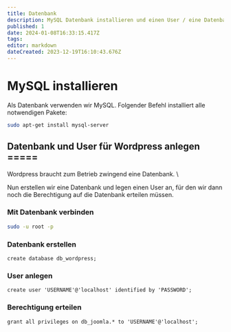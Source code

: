 ```yaml
---
title: Datenbank
description: MySQL Datenbank installieren und einen User / eine Datenbank für Wordpress einrichten.
published: 1
date: 2024-01-08T16:33:15.417Z
tags: 
editor: markdown
dateCreated: 2023-12-19T16:10:43.676Z
---
```


# MySQL installieren
Als Datenbank verwenden wir MySQL. Folgender Befehl installiert alle notwendigen Pakete:
```bash
sudo apt-get install mysql-server
```

## Datenbank und User für Wordpress anlegen =====
Wordpress braucht zum Betrieb zwingend eine Datenbank. \\

Nun erstellen wir eine Datenbank und legen einen User an, für den wir dann noch die Berechtigung auf die Datenbank erteilen müssen.

### Mit Datenbank verbinden
```bash
sudo -u root -p
```

### Datenbank erstellen
```
create database db_wordpress;
```

### User anlegen
```
create user 'USERNAME'@'localhost' identified by 'PASSWORD';
```

### Berechtigung erteilen
```
grant all privileges on db_joomla.* to 'USERNAME'@'localhost';
```